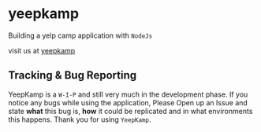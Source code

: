 # yeepkamp

Building a yelp camp application with `NodeJs`

visit us at [yeepkamp](http://yeepkamp.techam.org)

## Tracking & Bug Reporting

YeepKamp is a `W-I-P` and still very much in the development phase. If you notice any bugs while using the application, Please Open up an Issue and state __what__ this bug is, __how__ it could be replicated and in what environments this happens. Thank you for using `YeepKamp`.